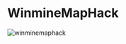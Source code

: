 # WinmineMapHack
![winminemaphack](https://user-images.githubusercontent.com/32415358/48204947-74e85d00-e3ae-11e8-97ba-cab2efaca509.PNG)
